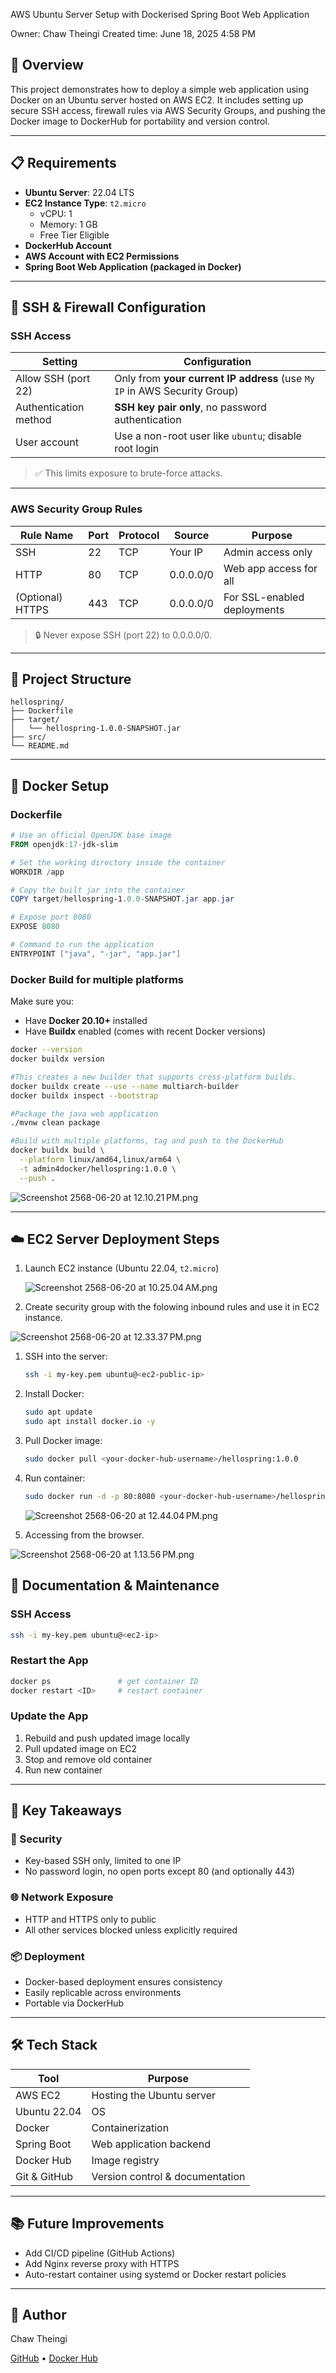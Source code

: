 AWS Ubuntu Server Setup with Dockerised Spring Boot Web Application

Owner: Chaw Theingi
Created time: June 18, 2025 4:58 PM

## 📝 Overview

This project demonstrates how to deploy a simple web application using Docker on an Ubuntu server hosted on AWS EC2. It includes setting up secure SSH access, firewall rules via AWS Security Groups, and pushing the Docker image to DockerHub for portability and version control.

---

## 📋 Requirements

- **Ubuntu Server**: 22.04 LTS
- **EC2 Instance Type**: `t2.micro`
    - vCPU: 1
    - Memory: 1 GB
    - Free Tier Eligible
- **DockerHub Account**
- **AWS Account with EC2 Permissions**
- **Spring Boot Web Application (packaged in Docker)**

---

## 🔐 SSH & Firewall Configuration

### SSH Access

| Setting | Configuration |
| --- | --- |
| Allow SSH (port 22) | Only from **your current IP address** (use `My IP` in AWS Security Group) |
| Authentication method | **SSH key pair only**, no password authentication |
| User account | Use a non-root user like `ubuntu`; disable root login |

> ✅ This limits exposure to brute-force attacks.
>

---

### AWS Security Group Rules

| Rule Name | Port | Protocol | Source | Purpose |
| --- | --- | --- | --- | --- |
| SSH | 22 | TCP | Your IP | Admin access only |
| HTTP | 80 | TCP | 0.0.0.0/0 | Web app access for all |
| (Optional) HTTPS | 443 | TCP | 0.0.0.0/0 | For SSL-enabled deployments |

> 🔒 Never expose SSH (port 22) to 0.0.0.0/0.
>

---

## 🧱 Project Structure

```
hellospring/
├── Dockerfile
├── target/
│   └── hellospring-1.0.0-SNAPSHOT.jar
├── src/ 
└── README.md

```

---

## 🐳 Docker Setup

### Dockerfile

```powershell
# Use an official OpenJDK base image
FROM openjdk:17-jdk-slim

# Set the working directory inside the container
WORKDIR /app

# Copy the built jar into the container
COPY target/hellospring-1.0.0-SNAPSHOT.jar app.jar

# Expose port 8080
EXPOSE 8080

# Command to run the application
ENTRYPOINT ["java", "-jar", "app.jar"]

```

### Docker Build for multiple platforms

Make sure you:

- Have **Docker 20.10+** installed
- Have **Buildx** enabled (comes with recent Docker versions)

```bash
docker --version
docker buildx version

#This creates a new builder that supports cross-platform builds.
docker buildx create --use --name multiarch-builder
docker buildx inspect --bootstrap

```

```bash
#Package the java web application
./mvnw clean package

#Build with multiple platforms, tag and push to the DockerHub
docker buildx build \
  --platform linux/amd64,linux/arm64 \
  -t admin4docker/hellospring:1.0.0 \
  --push .

```

![Screenshot 2568-06-20 at 12.10.21 PM.png](screenshots/Screenshot_2568-06-20_at_12.10.21_PM.png)

---

## ☁️ EC2 Server Deployment Steps

1. Launch EC2 instance (Ubuntu 22.04, `t2.micro`)

   ![Screenshot 2568-06-20 at 10.25.04 AM.png](screenshots/Screenshot_2568-06-20_at_10.25.04_AM.png)

2. Create security group with the folowing inbound rules and use it in EC2 instance.

![Screenshot 2568-06-20 at 12.33.37 PM.png](screenshots/Screenshot_2568-06-20_at_12.33.37_PM.png)

1. SSH into the server:

    ```bash
    ssh -i my-key.pem ubuntu@<ec2-public-ip>
    
    ```

2. Install Docker:

    ```bash
    sudo apt update
    sudo apt install docker.io -y
    
    ```

3. Pull Docker image:

    ```bash
    sudo docker pull <your-docker-hub-username>/hellospring:1.0.0
    ```

4. Run container:

    ```bash
    sudo docker run -d -p 80:8080 <your-docker-hub-username>/hellospring:1.0.0
    
    ```

   ![Screenshot 2568-06-20 at 12.44.04 PM.png](screenshots/Screenshot_2568-06-20_at_12.44.04_PM.png)

5. Accessing from the browser.

![Screenshot 2568-06-20 at 1.13.56 PM.png](screenshots/Screenshot_2568-06-20_at_1.13.56_PM.png)

## 📄 Documentation & Maintenance

### SSH Access

```bash
ssh -i my-key.pem ubuntu@<ec2-ip>

```

### Restart the App

```bash
docker ps               # get container ID
docker restart <ID>     # restart container

```

### Update the App

1. Rebuild and push updated image locally
2. Pull updated image on EC2
3. Stop and remove old container
4. Run new container

---

## 📌 Key Takeaways

### 🔐 Security

- Key-based SSH only, limited to one IP
- No password login, no open ports except 80 (and optionally 443)

### 🌐 Network Exposure

- HTTP and HTTPS only to public
- All other services blocked unless explicitly required

### 📦 Deployment

- Docker-based deployment ensures consistency
- Easily replicable across environments
- Portable via DockerHub

---

## 🛠️ Tech Stack

| Tool | Purpose |
| --- | --- |
| AWS EC2 | Hosting the Ubuntu server |
| Ubuntu 22.04 | OS |
| Docker | Containerization |
| Spring Boot | Web application backend |
| Docker Hub | Image registry |
| Git & GitHub | Version control & documentation |

---

## 📚 Future Improvements

- Add CI/CD pipeline (GitHub Actions)
- Add Nginx reverse proxy with HTTPS
- Auto-restart container using systemd or Docker restart policies

---

## 👤 Author

Chaw Theingi

[GitHub](https://github.com/chawtg) • [Docker Hub](https://hub.docker.com/repositories/admin4docker)
